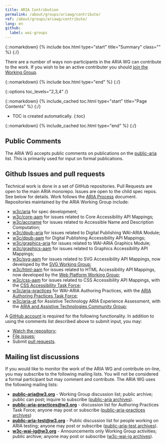 ```yaml
---
title: ARIA Contribution 
permalink: /about/groups/ariawg/contribute/
ref: /about/groups/ariawg/contribute/
lang: en
github:
  label: wai-groups
---
```


{::nomarkdown}
{% include box.html type="start" title="Summary" class="" %}
{:/}

There are a number of ways non-participants in the ARIA WG can contribute to the work. If you wish to be an active contributer you should [join the Working Group](https://www.w3.org/groups/wg/aria/instructions/).

{::nomarkdown}
{% include box.html type="end" %}
{:/}

{::options toc_levels="2,3,4" /}

{::nomarkdown}
{% include_cached toc.html type="start" title="Page Contents" %}
{:/}

-   TOC is created automatically.
{:toc}

{::nomarkdown}
{% include_cached toc.html type="end" %}
{:/}



## Public Comments

The ARIA WG accepts public comments on publications on the [public-aria](http://lists.w3.org/Archives/Public/public-aria/) list. This is primarily used for input on formal publications.

## Github Issues and pull requests

Technical work is done in a set of GitHub repositories. Pull Requests are open to the main ARIA monorepo. Issues are open to the child spec repos. See below for details. Work follows the [ARIA Process](https://github.com/w3c/aria/blob/main/documentation/process.md) document. Repositories maintained by the ARIA Working Group include:

- [w3c/aria](https://github.com/w3c/aria/) for spec development;
- [w3c/core-aam](https://github.com/w3c/core-aam/) for issues related to Core Accessibility API Mappings;
- [w3c/accname](https://github.com/w3c/accname/) for issues related to Accessible Name and Description Computation;
- [w3c/dpub-aria](https://github.com/w3c/dpub-aria/) for issues related to Digital Publishing WAI-ARIA Module;
- [w3c/dpub-aam](https://github.com/w3c/dpub-aam/) for Digital Publishing Accessibility API Mappings;
- [w3c/graphics-aria](https://github.com/w3c/graphics-aria/) for issues related to WAI-ARIA Graphics Module;
- [w3c/graphics-aam](https://github.com/w3c/graphics-aam/) for issues related to Graphics Accessibility API Mappings;
- [w3c/svg-aam](https://github.com/w3c/svg-aam/) for issues related to SVG Accessibility API Mappings, now developed by the [SVG Working Group](http://www.w3.org/Graphics/SVG/WG/);
- [w3c/html-aam](https://github.com/w3c/html-aam/) for issues related to HTML Accessibility API Mappings, now developed by the [Web Platform Working Group](http://www.w3.org/WebPlatform/WG/);
- [w3c/css-aam](https://github.com/w3c/css-aam/) for issues related to CSS Accessibility API Mappings, with the [CSS Accessibility Task Force](/about/groups/task-forces/css-a11y/);
- [w3c/aria-practices](https://github.com/w3c/aria-practices/) for WAI-ARIA Authoring Practices, with the [ARIA Authoring Practices Task Force](/about/groups/task-forces/practices/);
- [w3c/aria-at](https://github.com/w3c/aria-at/) for Assistive Technology ARIA Experience Assessment, with the [ARIA and Assistive Technologies Community Group](https://www.w3.org/community/aria-at/);

A [GitHub account](http://github.com/) is required for the following functionality. In addition to using the comments list described above to submit input, you may:

- [Watch the repository](https://help.github.com/articles/watching-repositories/);
- [File issues](https://guides.github.com/features/issues/);
- Submit [pull requests](https://help.github.com/articles/using-pull-requests/).

## Mailing list discussions

If you would like to monitor the work of the ARIA WG and contribute on-line, you may subscribe to the following mailing lists. You will not be considered a formal participant but may comment and contribute. The ARIA WG uses the following mailing lists:

- **public-aria@w3.org** - Working Group discussion list; public archive; public can post; inquire to subscribe ([public-aria archives](http://lists.w3.org/Archives/Public/public-aria/)).
- **public-aria-practices@w3.org** - discussion list for Authoring Practices Task Force; anyone may post or subscribe ([public-aria-practices archives](http://lists.w3.org/Archives/Public/public-aria-practices/))
- **public-aria-test@w3.org** - Public discussion list for people working on ARIA testing; anyone may post or subscribe ([public-aria-test archives](http://lists.w3.org/Archives/Public/public-aria-test/)).
- **w3c-wai-ig@w3.org** - Announcements only Working Group activities; public archive; anyone may post or subscribe ([w3c-wai-ig archives](http://lists.w3.org/Archives/Public/w3c-wai-ig/)).